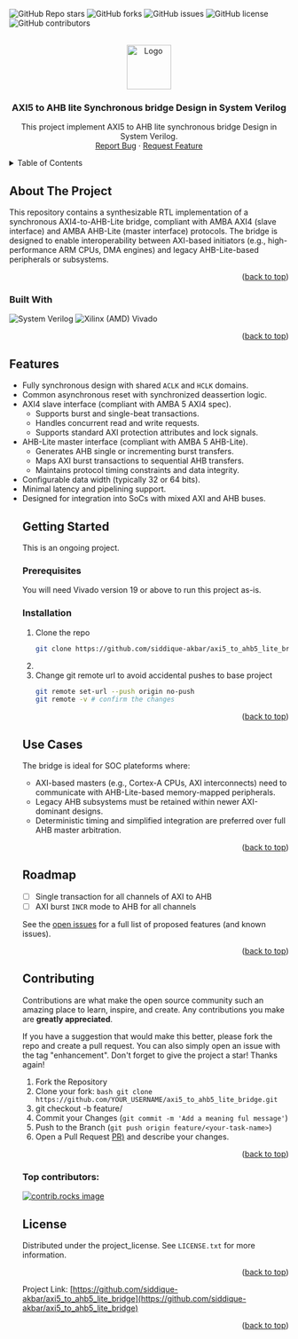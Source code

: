 <!-- Improved compatibility of back to top link: See: https://github.com/othneildrew/Best-README-Template/pull/73 -->
<a id="readme-top"></a>
<!--
*** Thanks for checking out the Best-README-Template. If you have a suggestion
*** that would make this better, please fork the repo and create a pull request
*** or simply open an issue with the tag "enhancement".
*** Don't forget to give the project a star!
*** Thanks again! Now go create something AMAZING! :D
-->



<!-- PROJECT SHIELDS -->
<!--
*** I'm using markdown "reference style" links for readability.
*** Reference links are enclosed in brackets [ ] instead of parentheses ( ).
*** See the bottom of this document for the declaration of the reference variables
*** for contributors-url, forks-url, etc. This is an optional, concise syntax you may use.
*** https://www.markdownguide.org/basic-syntax/#reference-style-links
-->
![GitHub Repo stars](https://img.shields.io/github/stars/siddique-akbar/axi5_to_ahb5_lite_bridge?style=flat-square)
![GitHub forks](https://img.shields.io/github/forks/siddique-akbar/axi5_to_ahb5_lite_bridge?style=flat-square)
![GitHub issues](https://img.shields.io/github/issues/siddique-akbar/axi5_to_ahb5_lite_bridge?style=flat-square)
![GitHub license](https://img.shields.io/github/license/siddique-akbar/axi5_to_ahb5_lite_bridge?style=flat-square)
![GitHub contributors](https://img.shields.io/github/contributors/siddique-akbar/axi5_to_ahb5_lite_bridge?style=flat-square)

<!-- PROJECT LOGO -->
<br />
<div align="center">
  <a href="https://github.com/siddique-akbar/axi5_to_ahb5_lite_bridge">
    <img src="https://upload.wikimedia.org/wikipedia/commons/e/e5/Gospers_glider_gun.gif" alt="Logo" width="80" height="80">
  </a>

<h3 align="center">AXI5 to AHB lite Synchronous bridge Design in System Verilog</h3>

  <p align="center">
    This project implement AXI5 to AHB lite synchronous bridge Design in System Verilog.
    <br />
    <!-- <a href="https://github.com/siddique-akbar/axi5_to_ahb5_lite_bridge"><strong>Explore the docs »</strong></a>
    <br />
    <br />
    <a href="https://github.com/siddique-akbar/axi5_to_ahb5_lite_bridge">View Demo</a>
    &middot; -->
    <a href="https://github.com/siddique-akbar/axi5_to_ahb5_lite_bridge/issues/new?labels=bug&template=bug-report---.md">Report Bug</a>
    &middot;
    <a href="https://github.com/siddique-akbar/axi5_to_ahb5_lite_bridge/issues/new?labels=enhancement&template=feature-request---.md">Request Feature</a>
  </p>
</div>



<!-- TABLE OF CONTENTS -->
<details>
  <summary>Table of Contents</summary>
  <ol>
    <li>
      <a href="#about-the-project">About The Project</a>
      <ul>
        <li><a href="#built-with">Built With</a></li>
      </ul>
    </li>
    <li>
       <a href="#features">Features</a>
    </li>
    <li>
      <a href="#getting-started">Getting Started</a>
      <ul>
        <li><a href="#prerequisites">Prerequisites</a></li>
        <li><a href="#installation">Installation</a></li>
      </ul>
    </li>
    <li><a href="#usage">Usage</a></li>
    <li><a href="#roadmap">Roadmap</a></li>
    <li><a href="#contributing">Contributing</a></li>
    <li><a href="#license">License</a></li>
    <li><a href="#contact">Contact</a></li>
    <li><a href="#acknowledgments">Acknowledgments</a></li>
  </ol>
</details>



<!-- ABOUT THE PROJECT -->
## About The Project

<!-- [![Product Name Screen Shot][product-screenshot]](https://example.com) -->

This repository contains a synthesizable RTL implementation of a synchronous AXI4-to-AHB-Lite bridge, compliant with AMBA AXI4 (slave interface) and AMBA AHB-Lite (master interface) protocols. The bridge is designed to enable interoperability between AXI-based initiators (e.g., high-performance ARM CPUs, DMA engines) and legacy AHB-Lite-based peripherals or subsystems.
<p align="right">(<a href="#readme-top">back to top</a>)</p>

### Built With

<p>
  <img src="https://img.shields.io/badge/SystemVerilog-gray?style=for-the-badge" alt="System Verilog" />
  <img src="(https://img.shields.io/badge/Vivado(AMD)-gray?style=for-the-badge)
" alt="Xilinx (AMD) Vivado" />
</p>
<p align="right">(<a href="#readme-top">back to top</a>)</p>

<!-- Features -->
## Features
<ul>
  <li>Fully synchronous design with shared <code>ACLK</code> and <code>HCLK</code> domains.</li>
<li>Common asynchronous reset with synchronized deassertion logic.</li>
<li>AXI4 slave interface (compliant with AMBA 5 AXI4 spec).
  <ul>
    <li>Supports burst and single-beat transactions.</li>
    <li>Handles concurrent read and write requests.</li>
    <li>Supports standard AXI protection attributes and lock signals.</li>
  </ul>
</li>
<li>AHB-Lite master interface (compliant with AMBA 5 AHB-Lite).
  <ul>
    <li>Generates AHB single or incrementing burst transfers.</li>
    <li>Maps AXI burst transactions to sequential AHB transfers.</li>
    <li>Maintains protocol timing constraints and data integrity.</li>
  </ul>
</li>
<li>Configurable data width (typically 32 or 64 bits).</li>
<li>Minimal latency and pipelining support.</li>
<li>Designed for integration into SoCs with mixed AXI and AHB buses.</li>



<!-- GETTING STARTED -->
## Getting Started

This is an ongoing project.

### Prerequisites

You will need Vivado version 19 or above to run this project as-is.


### Installation


1. Clone the repo
   ```sh
   git clone https://github.com/siddique-akbar/axi5_to_ahb5_lite_bridge.git
   ```
3. 
5. Change git remote url to avoid accidental pushes to base project
   ```sh
   git remote set-url --push origin no-push
   git remote -v # confirm the changes
   ```

<p align="right">(<a href="#readme-top">back to top</a>)</p>



<!-- USAGE EXAMPLES -->
## Use Cases
<p> The bridge is ideal for SOC plateforms where: </p>
<ul>
  <li>AXI-based masters (e.g., Cortex-A CPUs, AXI interconnects) need to communicate with AHB-Lite-based memory-mapped peripherals.
  </li>
  <li>Legacy AHB subsystems must be retained within newer AXI-dominant designs.</li>
  <li>Deterministic timing and simplified integration are preferred over full AHB master arbitration.</li>
</ul>
<!-- _For more examples, please refer to the [Documentation](https://example.com)_ -->

<p align="right">(<a href="#readme-top">back to top</a>)</p>



<!-- ROADMAP -->
## Roadmap

- [ ] Single transaction for all channels of AXI to AHB
- [ ] AXI burst `INCR` mode to AHB for all channels

See the [open issues](https://github.com/siddique-akbar/axi5_to_ahb5_lite_bridge/issues) for a full list of proposed features (and known issues).

<p align="right">(<a href="#readme-top">back to top</a>)</p>



<!-- CONTRIBUTING -->
## Contributing

Contributions are what make the open source community such an amazing place to learn, inspire, and create. Any contributions you make are **greatly appreciated**.

If you have a suggestion that would make this better, please fork the repo and create a pull request. You can also simply open an issue with the tag "enhancement".
Don't forget to give the project a star! Thanks again!

1. Fork the Repository
2. Clone your fork: 
  `bash
  git clone https://github.com/YOUR_USERNAME/axi5_to_ahb5_lite_bridge.git`
3. git checkout -b feature/<your-task-name>
3. Commit your Changes (`git commit -m 'Add a meaning ful message'`)
4. Push to the Branch (`git push origin feature/<your-task-name>`)
5. Open a Pull Request <a href="https://docs.github.com/en/pull-requests/collaborating-with-pull-requests/proposing-changes-to-your-work-with-pull-requests/creating-a-pull-request">PR)</a> and describe your changes.

<p align="right">(<a href="#readme-top">back to top</a>)</p>

### Top contributors:

<a href="https://github.com/siddique-akbar/axi5_to_ahb5_lite_bridge/graphs/contributors">
  <img src="https://contrib.rocks/image?repo=github_username/repo_name" alt="contrib.rocks image" />
</a>



<!-- LICENSE -->
## License

Distributed under the project_license. See `LICENSE.txt` for more information.

<p align="right">(<a href="#readme-top">back to top</a>)</p>



<!-- CONTACT -->
<!-- ## Contact

Siddique Akbar - [@twitter_handle](https://twitter.com/twitter_handle) - email@email_client.com -->

Project Link: [https://github.com/siddique-akbar/axi5_to_ahb5_lite_bridge](https://github.com/siddique-akbar/axi5_to_ahb5_lite_bridge)

<p align="right">(<a href="#readme-top">back to top</a>)</p>



<!-- ACKNOWLEDGMENTS -->
<!-- ## Acknowledgments

* []()
* []()
* []()

<p align="right">(<a href="#readme-top">back to top</a>)</p> -->



<!-- MARKDOWN LINKS & IMAGES -->
<!-- https://www.markdownguide.org/basic-syntax/#reference-style-links -->
